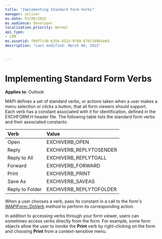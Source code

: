 ```yaml
---
title: "Implementing Standard Form Verbs"
manager: soliver
ms.date: 03/09/2015
ms.audience: Developer
localization_priority: Normal
api_type:
- COM
ms.assetid: f89f7c58-6358-4523-9788-676f189b5e69
description: "Last modified: March 09, 2015"
 
 
---
```


# Implementing Standard Form Verbs

  
  
**Applies to**: Outlook 
  
MAPI defines a set of standard verbs, or actions taken when a user makes a menu selection or clicks a button, that all form viewers should support. Each verb has a constant associated with it for identification, defined in the EXCHFORM.H header file. The following table lists the standard form verbs and their associated constants:
  
|**Verb**|**Value**|
|:-----|:-----|
|Open  <br/> |EXCHIVERB_OPEN  <br/> |
|Reply  <br/> |EXCHIVERB_REPLYTOSENDER  <br/> |
|Reply to All  <br/> |EXCHIVERB_REPLYTOALL  <br/> |
|Forward  <br/> |EXCHIVERB_FORWARD  <br/> |
|Print  <br/> |EXCHIVERB_PRINT  <br/> |
|Save As  <br/> |EXCHIVERB_SAVEAS  <br/> |
|Reply to Folder  <br/> |EXCHIVERB_REPLYTOFOLDER  <br/> |
   
When a user chooses a verb, pass its constant in a call to the form's [IMAPIForm::DoVerb](imapiform-doverb.md) method to perform its corresponding action. 
  
In addition to accessing verbs through your form viewer, users can sometimes access verbs directly from the form. For example, some form objects allow the user to invoke the **Print** verb by right-clicking on the form and choosing **Print** from a context-sensitive menu. 
  

